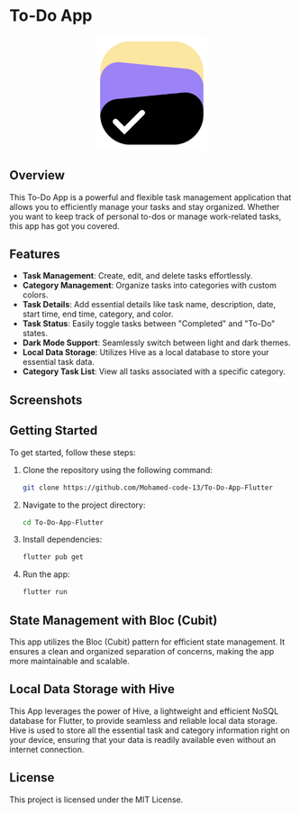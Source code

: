 # To-Do App

<p align="center"><img src="assets/logo.png" width = 200></p>

## Overview

This To-Do App is a powerful and flexible task management application that allows you to efficiently manage your tasks and stay organized. Whether you want to keep track of personal to-dos or manage work-related tasks, this app has got you covered.

## Features

- **Task Management**: Create, edit, and delete tasks effortlessly.
- **Category Management**: Organize tasks into categories with custom colors.
- **Task Details**: Add essential details like task name, description, date, start time, end time, category, and color.
- **Task Status**: Easily toggle tasks between "Completed" and "To-Do" states.
- **Dark Mode Support**: Seamlessly switch between light and dark themes.
- **Local Data Storage**: Utilizes Hive as a local database to store your essential task data.
- **Category Task List**: View all tasks associated with a specific category.

## Screenshots

## Getting Started

To get started, follow these steps:

1. Clone the repository using the following command:

   ```bash
   git clone https://github.com/Mohamed-code-13/To-Do-App-Flutter
   ```

2. Navigate to the project directory:

   ```bash
   cd To-Do-App-Flutter
   ```

3. Install dependencies:

   ```bash
   flutter pub get
   ```

4. Run the app:

   ```bash
   flutter run
   ```

## State Management with Bloc (Cubit)

This app utilizes the Bloc (Cubit) pattern for efficient state management. It ensures a clean and organized separation of concerns, making the app more maintainable and scalable.

## Local Data Storage with Hive

This App leverages the power of Hive, a lightweight and efficient NoSQL database for Flutter, to provide seamless and reliable local data storage. Hive is used to store all the essential task and category information right on your device, ensuring that your data is readily available even without an internet connection.

## License

This project is licensed under the MIT License.
